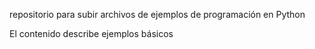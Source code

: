repositorio para subir archivos de ejemplos de programación en Python

El contenido describe ejemplos básicos
